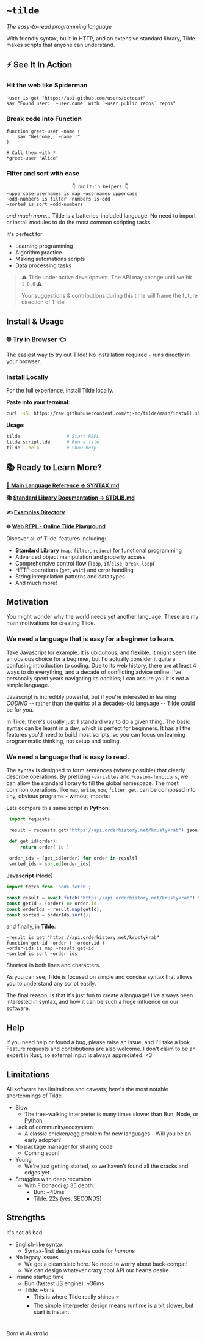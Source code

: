 # `~tilde` 

*The easy-to-read programming language*

With friendly syntax, built-in HTTP, and an extensive standard library, Tilde makes scripts that anyone can understand.

## ⚡️ See It In Action

### Hit the web like Spiderman
```tilde
~user is get "https://api.github.com/users/octocat"
say "Found user: `~user.name` with `~user.public_repos` repos"
```

### Break code into Function 
```tilde
function greet-user ~name (
    say "Welcome, `~name`!"
)

# Call them with *
*greet-user "Alice"
```

### Filter and sort with ease 
```tilde
                        👇 built-in helpers 👇
~uppercase-usernames is map ~usernames uppercase
~odd-numbers is filter ~numbers is-odd
~sorted is sort ~odd-numbers
```

_and much more..._ 
Tilde is a batteries-included language. No need to import or install modules to do the most common scripting tasks. 

It's perfect for 
- Learning programming
- Algorithm practice
- Making automations scripts
- Data processing tasks


> ⚠️ Tilde under active development. The API may change until we hit `1.0.0` ⚠️
> 
> Your suggestions & contributions during this time will frame the future direction of Tilde!
## Install & Usage

### [🌐 Try in Browser](https://tj-mc.github.io/tilde/) 👈

The easiest way to try out Tilde! No installation required - runs directly in your browser.




### Install Locally
For the full experience, install Tilde locally.

**Paste into your terminal:**
```bash
curl -sSL https://raw.githubusercontent.com/tj-mc/tilde/main/install.sh | bash
```

**Usage:**
```bash
tilde                 # Start REPL
tilde script.tde      # Run a file
tilde --help          # Show help
```

## 📚 Ready to Learn More?

**[📖 Main Language Reference → SYNTAX.md](docs/SYNTAX.md)**

**📚 [Standard Library Documentation → STDLIB.md](docs/STDLIB.md)**

**✍️ [Examples Directory](./examples)**

**🌐 [Web REPL - Online Tilde Playground](https://tj-mc.github.io/tilde/)**


Discover all of Tilde' features including:
- **Standard Library** (`map`, `filter`, `reduce`) for functional programming
- Advanced object manipulation and property access
- Comprehensive control flow (`loop`, `if`/`else`, `break-loop`)
- HTTP operations (`get`, `wait`) and error handling
- String interpolation patterns and data types
- And much more!


## Motivation
You might wonder why the world needs yet another language. These are my main motivations for creating Tilde.

### We need a language that is easy for a beginner to **learn**.

Take Javascript for example. It is ubiquitous, and flexible. It might seem like an obvious choice for a beginner, but I'd actually consider it quite a confusing introduction to coding.
Due to its web history, there are at least 4 ways to do everything, and a decade of conflicting advice online. I've personally spent years navigating its oddities; I can assure you it is *not* a simple language.

Javascript is incredibly powerful, but if you're interested in learning _CODING_ -- rather than the quirks of a decades-old language -- Tilde could be for you.

In Tilde, there's usually just 1 standard way to do a given thing. 
The basic syntax can be learnt in a day, which is perfect for beginners. It has all the features you'd need to build most scripts, so you can focus on learning programmatic thinking, not setup and tooling.

### We need a language that is easy to **read**.

The syntax is designed to form sentences (where possible) that clearly describe operations.
By prefixing `~variables` and `*custom-functions`, we can allow the standard library to fill the global namespace. The most common operations, like `map`, `write`, `now`, `filter`, `get`, can be composed into tiny, obvious programs - without imports:


Lets compare this same script in **Python**:
```python
 import requests

 result = requests.get("https://api.orderhistory.net/krustykrab").json()

 def get_id(order):
     return order['id']
     
 order_ids = [get_id(order) for order in result]
 sorted_ids = sorted(order_ids)

```

**Javascript** (Node)
```js
import fetch from 'node-fetch';

const result = await fetch("https://api.orderhistory.net/krustykrab").then(r => r.json());
const getId = (order) => order.id
const orderIds = result.map(getId);
const sorted = orderIds.sort();
```

and finally, in **Tilde**:
```tilde
~result is get "https://api.orderhistory.net/krustykrab"
function get-id ~order ( ~order.id )
~order-ids is map ~result get-id
~sorted is sort ~order-ids
```
Shortest in both lines and characters.

As you can see, Tilde is focused on simple and concise syntax that allows you to understand any script easily.

The final reason, is that it's just fun to create a language! I've always been interested in syntax, and how it can be such a huge influence on our software.

## Help
If you need help or found a bug, please raise an issue, and I'll take a look. 
Feature requests and contributions are also welcome. I don't claim to be an expert in Rust, so external input is always appreciated. <3 



## Limitations
All software has limitations and caveats; here's the most notable shortcomings of Tilde.

- Slow
  - The tree-walking interpreter is many times slower than Bun, Node, or Python
- Lack of community/ecosystem
  - A classic chicken/egg problem for new languages - Will you be an early adopter? 
- No package manager for sharing code
  - Coming soon!
- Young
  - We're just getting started, so we haven't found all the cracks and edges yet.
- Struggles with deep recursion
  - With Fibonacci @ 35 depth:
    - Bun: ~40ms
    - Tilde: 22s (yes, SECONDS)

## Strengths
It's not _all_ bad.

- English-like syntax
  - Syntax-first design makes code for _humans_
- No legacy issues
  - We got a clean slate here. No need to worry about back-compat!
  - We can design whatever crazy cool API our hearts desire
- Insane startup time
  - Bun (fastest JS engine): ~36ms
  - Tilde: ~6ms
    - This is where Tilde really shines ⭐
    - The simple interpreter design means runtime is a bit slower, but start is instant.

#
 _Born in Australia_